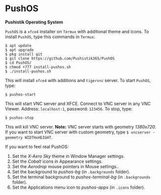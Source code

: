 # PushOS
**Pushistik Operating System**


`PushOS` is a `xfce4` installer on `Termux` with additional theme and icons.
To install `PushOS`, type this commands in `Termux`:
```
$ apt update
$ apt upgrade
$ pkg install git
$ git clone https://github.com/Pushistik365/PushOS
$ cd PushOS/
$ chmod +777 install-pushos.sh
$ ./install-pushos.sh
```
This will install `xfce4` with additions and `tigervnc` server.
To start `PushOS`, type:
```
$ pushos-start
```
This will start VNC server and XFCE. Connect to VNC server in any VNC Viewer. Address: `localhost:1`, password: `123456`.
To stop, type:
```
$ pushos-stop
```
This will kill VNC server.
**Note:** VNC server starts with geometry _1380x720_. If you want to start VNC server with custom geometry, type `$ vncserver -geometry WIDTHxHEIGHT`.

If you want to feel real PushOS:
1. Set the _X-Aero Sky_ theme in Window Manager settings.
2. Set the _Cobalt_ icons in Appearance settings.
3. Set the _Aerodrop_ mouse pointers in Mouse settings..
4. Set the background to _pushos-bg_ (in `.backgrounds` folder).
5. Set the terminal background to _pushos-terminal-bg_ (in `.backgrounds` folder).
6. Set the Applications menu icon to _pushos-apps_ (in `.icons` folder).
